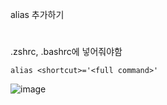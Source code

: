 alias 추가하기
#
.zshrc, .bashrc에 넣어줘야함
```
alias <shortcut>='<full command>'
```
![image](https://user-images.githubusercontent.com/61821641/151903138-95078a71-22e6-4da7-82c5-818c7a16860b.png)
